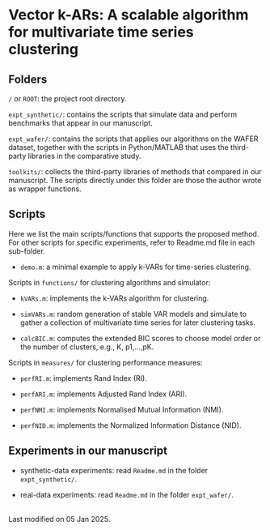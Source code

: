# Vector k-ARs: A scalable algorithm for multivariate time series clustering

## Folders

`/` or `ROOT`: the project root directory.

`expt_synthetic/`: contains the scripts that simulate data and perform
benchmarks that appear in our manuscript.

`expt_wafer/`: contains the scripts that applies our algorithms on the
WAFER dataset, together with the scripts in Python/MATLAB that uses the
third-party libraries in the comparative study.

`toolkits/`: collects the third-party libraries of methods that compared
in our manuscript. The scripts directly under this folder are those the
author wrote as wrapper functions.

## Scripts

Here we list the main scripts/functions that supports the proposed
method. For other scripts for specific experiments, refer to Readme.md file in
each sub-folder.

- `demo.m`: a minimal example to apply k-VARs for time-series clustering.

Scripts in `functions/` for clustering algorithms and simulator:

- `kVARs.m`: implements the k-VARs algorithm for clustering.

- `simVARs.m`: random generation of stable VAR models and simulate to
  gather a collection of multivariate time series for later clustering
  tasks.

- `calcBIC.m`: computes the extended BIC scores to choose model order or the number of clusters, e.g., K, p1,...,pK.

Scripts in `measures/` for clustering performance measures:

- `perfRI.m`: implements Rand Index (RI).

- `perfARI.m`: implements Adjusted Rand Index (ARI).

- `perfNMI.m`: implements Normalised Mutual Information (NMI).

- `perfNID.m`: implements the Normalized Information Distance (NID).

## Experiments in our manuscript

- synthetic-data experiments: read `Readme.md` in the folder `expt_synthetic/`.

- real-data experiments: read `Readme.md` in the folder `expt_wafer/`.


<br/>Last modified on 05 Jan 2025.
